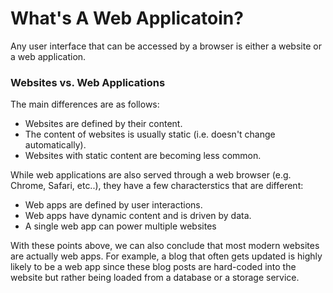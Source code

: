 # What's A Web Applicatoin?

Any user interface that can be accessed by a browser is either a website or a web application.

### Websites vs. Web Applications

The main differences are as follows: 

- Websites are defined by their content.
- The content of websites is usually static (i.e. doesn't change automatically).
- Websites with static content are becoming less common.

While web applications are also served through a web browser (e.g. Chrome, Safari, etc..), they have a few characterstics that are different:

- Web apps are defined by user interactions.
- Web apps have dynamic content and is driven by data.
- A single web app can power multiple websites

With these points above, we can also conclude that most modern websites are actually web apps. For example, a blog that often gets updated is highly likely to be a web app since these blog posts are hard-coded into the website but rather being loaded from a database or a storage service.